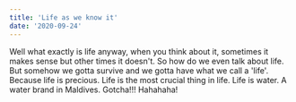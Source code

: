 ```yaml
---
title: 'Life as we know it'
date: '2020-09-24'
---
```


Well what exactly is life anyway, when you think about it, sometimes it makes sense
but other times it doesn't. So how do we even talk about life. But somehow we gotta
survive and we gotta have what we call a 'life'. Because life is precious. Life is
the most crucial thing in life. Life is water. A water brand in Maldives. Gotcha!!!
Hahahaha!
